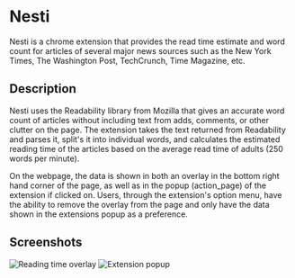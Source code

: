 # Nesti
Nesti is a chrome extension that provides the read time estimate and word count for articles of several major news sources such as the New York Times, The Washington Post, TechCrunch, Time Magazine, etc.

## Description
Nesti uses the Readability library from Mozilla that gives an accurate word count of articles without including text from adds, comments, or other clutter on the page. The extension takes the text returned from Readability and parses it, split's it into individual words, and calculates the estimated reading time of the articles based on the average read time of adults (250 words per minute).

On the webpage, the data is shown in both an overlay in the bottom right hand corner of the page, as well as in the popup (action_page) of the extension if clicked on. Users, through the extension's option menu, have the ability to remove the overlay from the page and only have the data shown in the extensions popup as a preference.



## Screenshots
![Reading time overlay](https://i.imgur.com/07OjqZL.png)
![Extension popup](https://i.imgur.com/cH9BWxm.png)
